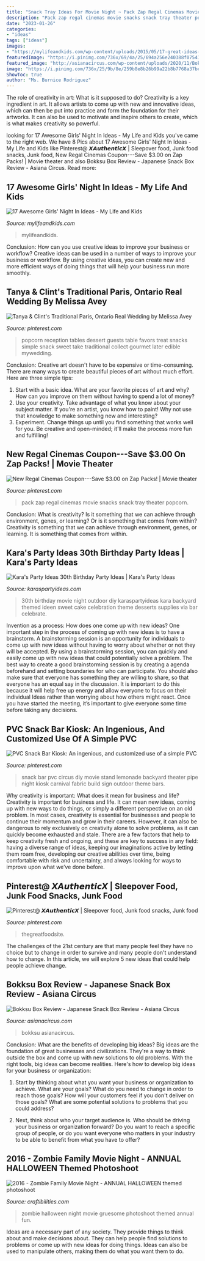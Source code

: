 ```yaml
---
title: "Snack Tray Ideas For Movie Night ~ Pack Zap Regal Cinemas Movie Snacks Snack Tray Theater Popcorn"
description: "Pack zap regal cinemas movie snacks snack tray theater popcorn"
date: "2023-01-26"
categories:
- "ideas"
tags: ["ideas"]
images:
- "https://mylifeandkids.com/wp-content/uploads/2015/05/17-great-ideas-for-girls-night-in.jpg"
featuredImage: "https://i.pinimg.com/736x/69/4a/25/694a256e240388f07541c890d7c56bf5--movie-birthday-parties-movie-party.jpg"
featured_image: "http://asianacircus.com/wp-content/uploads/2020/11/Bokksu-Box-Review-Japanese-Snack-Box-review.jpg"
image: "https://i.pinimg.com/736x/25/9b/8e/259b8e8b26b99a22b8b7768a37beafe9--flavored-popcorn-gourmet-popcorn.jpg?b=t"
ShowToc: true
author: "Ms. Burnice Rodriguez"
---
```



The role of creativity in art: What is it supposed to do?
Creativity is a key ingredient in art. It allows artists to come up with new and innovative ideas, which can then be put into practice and form the foundation for their artworks. It can also be used to motivate and inspire others to create, which is what makes creativity so powerful.

	

		
looking for 17 Awesome Girls&#039; Night In Ideas - My Life and Kids you've came to the right web. We have 8 Pics about 17 Awesome Girls&#039; Night In Ideas - My Life and Kids like Pinterest@ 𝙓𝘼𝙪𝙩𝙝𝙚𝙣𝙩𝙞𝙘𝙓 | Sleepover food, Junk food snacks, Junk food, New Regal Cinemas Coupon---Save $3.00 on Zap Packs! | Movie theater and also Bokksu Box Review - Japanese Snack Box Review - Asiana Circus. Read more:
		
    
## 17 Awesome Girls&#039; Night In Ideas - My Life And Kids

<img loading=lazy src="https://mylifeandkids.com/wp-content/uploads/2015/05/17-great-ideas-for-girls-night-in.jpg" onerror="this.onerror=null;this.src='https://tse1.mm.bing.net/th?id=OIP.5U0nY1TEjp7iIzFPlKxC3QHaOk&amp;pid=15.1';" alt="17 Awesome Girls&#039; Night In Ideas - My Life and Kids">

_Source: mylifeandkids.com_

>mylifeandkids. 

	

Conclusion: How can you use creative ideas to improve your business or workflow?
Creative ideas can be used in a number of ways to improve your business or workflow. By using creative ideas, you can create new and more efficient ways of doing things that will help your business run more smoothly.

    
## Tanya &amp; Clint&#039;s Traditional Paris, Ontario Real Wedding By Melissa Avey

<img loading=lazy src="https://i.pinimg.com/736x/25/9b/8e/259b8e8b26b99a22b8b7768a37beafe9--flavored-popcorn-gourmet-popcorn.jpg?b=t" onerror="this.onerror=null;this.src='https://tse2.mm.bing.net/th?id=OIP.7kWVcPedIn_clAII-7PFBgHaLG&amp;pid=15.1';" alt="Tanya &amp; Clint&#039;s Traditional Paris, Ontario Real Wedding by Melissa Avey">

_Source: pinterest.com_

>popcorn reception tables dessert guests table favors treat snacks simple snack sweet take traditional collect gourmet later edible mywedding. 

	

Conclusion:
Creative art doesn't have to be expensive or time-consuming. There are many ways to create beautiful pieces of art without much effort. Here are three simple tips: 
1) Start with a basic idea. What are your favorite pieces of art and why? How can you improve on them without having to spend a lot of money? 
2) Use your creativity. Take advantage of what you know about your subject matter. If you're an artist, you know how to paint! Why not use that knowledge to make something new and interesting? 
3) Experiment. Change things up until you find something that works well for you. Be creative and open-minded; it'll make the process more fun and fulfilling!

    
## New Regal Cinemas Coupon---Save $3.00 On Zap Packs! | Movie Theater

<img loading=lazy src="https://i.pinimg.com/736x/69/4a/25/694a256e240388f07541c890d7c56bf5--movie-birthday-parties-movie-party.jpg" onerror="this.onerror=null;this.src='https://tse1.mm.bing.net/th?id=OIP._ocERvAJBlnZhswsOffFhQAAAA&amp;pid=15.1';" alt="New Regal Cinemas Coupon---Save $3.00 on Zap Packs! | Movie theater">

_Source: pinterest.com_

>pack zap regal cinemas movie snacks snack tray theater popcorn. 

	

Conclusion: What is creativity? Is it something that we can achieve through environment, genes, or learning? Or is it something that comes from within?
Creativity is something that we can achieve through environment, genes, or learning. It is something that comes from within.

    
## Kara&#039;s Party Ideas 30th Birthday Party Ideas | Kara&#039;s Party Ideas

<img loading=lazy src="http://karaspartyideas.com/wp-content/uploads/2014/11/moviee.jpg" onerror="this.onerror=null;this.src='https://tse2.mm.bing.net/th?id=OIP.0QwTcgxpWHuyU8oPxbe7pwHaIr&amp;pid=15.1';" alt="Kara&#039;s Party Ideas 30th Birthday Party Ideas | Kara&#039;s Party Ideas">

_Source: karaspartyideas.com_

>30th birthday movie night outdoor diy karaspartyideas kara backyard themed ideen sweet cake celebration theme desserts supplies via bar celebrate. 

	

Invention as a process: How does one come up with new ideas?
One important step in the process of coming up with new ideas is to have a brainstorm. A brainstorming session is an opportunity for individuals to come up with new ideas without having to worry about whether or not they will be accepted. By using a brainstorming session, you can quickly and easily come up with new ideas that could potentially solve a problem. 
The best way to create a good brainstorming session is by creating a agenda beforehand and setting boundaries for who can participate. You should also make sure that everyone has something they are willing to share, so that everyone has an equal say in the discussion. It is important to do this because it will help free up energy and allow everyone to focus on their individual Ideas rather than worrying about how others might react. Once you have started the meeting, it’s important to give everyone some time before taking any decisions.

    
## PVC Snack Bar Kiosk: An Ingenious, And Customized Use Of A Simple PVC

<img loading=lazy src="https://s-media-cache-ak0.pinimg.com/736x/05/c9/6f/05c96f9c704e624622e8d21980e28618.jpg" onerror="this.onerror=null;this.src='https://tse2.mm.bing.net/th?id=OIP.CzWEHr9M5J9WR6-1ob0L0wAAAA&amp;pid=15.1';" alt="PVC Snack Bar Kiosk: An ingenious, and customized use of a simple PVC">

_Source: pinterest.com_

>snack bar pvc circus diy movie stand lemonade backyard theater pipe night kiosk carnival fabric build sign outdoor theme bars. 

	

Why creativity is important: What does it mean for business and life?
Creativity is important for business and life. It can mean new ideas, coming up with new ways to do things, or simply a different perspective on an old problem. In most cases, creativity is essential for businesses and people to continue their momentum and grow in their careers. However, it can also be dangerous to rely exclusively on creativity alone to solve problems, as it can quickly become exhausted and stale. There are a few factors that help to keep creativity fresh and ongoing, and these are key to success in any field: having a diverse range of ideas, keeping our imaginations active by letting them roam free, developing our creative abilities over time, being comfortable with risk and uncertainty, and always looking for ways to improve upon what we’ve done before.

    
## Pinterest@ 𝙓𝘼𝙪𝙩𝙝𝙚𝙣𝙩𝙞𝙘𝙓 | Sleepover Food, Junk Food Snacks, Junk Food

<img loading=lazy src="https://i.pinimg.com/736x/5d/cb/8a/5dcb8a39561b97d2c2f8c7cd7b38b459.jpg" onerror="this.onerror=null;this.src='https://tse2.mm.bing.net/th?id=OIP.BG0PuRW9d2lZw7nAbec7pwHaNB&amp;pid=15.1';" alt="Pinterest@ 𝙓𝘼𝙪𝙩𝙝𝙚𝙣𝙩𝙞𝙘𝙓 | Sleepover food, Junk food snacks, Junk food">

_Source: pinterest.com_

>thegreatfoodsite. 

	

The challenges of the 21st century are that many people feel they have no choice but to change in order to survive and many people don't understand how to change. In this article, we will explore 5 new ideas that could help people achieve change.

    
## Bokksu Box Review - Japanese Snack Box Review - Asiana Circus

<img loading=lazy src="http://asianacircus.com/wp-content/uploads/2020/11/Bokksu-Box-Review-Japanese-Snack-Box-review.jpg" onerror="this.onerror=null;this.src='https://tse1.mm.bing.net/th?id=OIP.NEAsZ7dU6Z7tuPZIXAJd9wHaFP&amp;pid=15.1';" alt="Bokksu Box Review - Japanese Snack Box Review - Asiana Circus">

_Source: asianacircus.com_

>bokksu asianacircus. 

	

Conclusion: What are the benefits of developing big ideas?
Big ideas are the foundation of great businesses and civilizations. They're a way to think outside the box and come up with new solutions to old problems. With the right tools, big ideas can become realities. Here's how to develop big ideas for your business or organization:
1. Start by thinking about what you want your business or organization to achieve. What are your goals? What do you need to change in order to reach those goals? How will your customers feel if you don't deliver on those goals? What are some potential solutions to problems that you could address?

2. Next, think about who your target audience is. Who should be driving your business or organization forward? Do you want to reach a specific group of people, or do you want everyone who matters in your industry to be able to benefit from what you have to offer?

    
## 2016 - Zombie Family Movie Night - ANNUAL HALLOWEEN Themed Photoshoot

<img loading=lazy src="https://lh3.googleusercontent.com/proxy/YITeFjEPEV4MOi4E7LmiD9OMfL35OyopU1_EVxCGlIXT749pg0-UngpB-vGG7i7jGnW06f3_yMZcUNjUggYePadKI67HbwwIHH3TSsWNh0NJVxUa=w1200-h630-p-k-no-nu" onerror="this.onerror=null;this.src='https://tse1.mm.bing.net/th?id=OIP.-YA5KZPgr9-HqK_ZM-woBwHaFT&amp;pid=15.1';" alt="2016 - Zombie Family Movie Night - ANNUAL HALLOWEEN themed photoshoot">

_Source: craftibilities.com_

>zombie halloween night movie gruesome photoshoot themed annual fun. 

	

Ideas are a necessary part of any society. They provide things to think about and make decisions about. They can help people find solutions to problems or come up with new ideas for doing things. Ideas can also be used to manipulate others, making them do what you want them to do.


